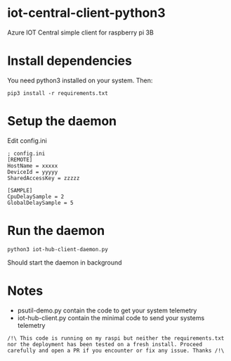 # iot-central-client-python3
Azure IOT Central simple client for raspberry pi 3B

# Install dependencies

You need python3 installed on your system. Then:

`pip3 install -r requirements.txt`

# Setup the daemon

Edit config.ini

```
; config.ini
[REMOTE]
HostName = xxxxx
DeviceId = yyyyy
SharedAccessKey = zzzzz

[SAMPLE]
CpuDelaySample = 2
GlobalDelaySample = 5
```

# Run the daemon

`python3 iot-hub-client-daemon.py`

Should start the daemon in background

# Notes

* psutil-demo.py contain the code to get your system telemetry
* iot-hub-client.py contain the minimal code to send your systems telemetry

`/!\ This code is running on my raspi but neither the requirements.txt nor the deployment has been tested on a fresh install. Proceed carefully and open a PR if you encounter or fix any issue. Thanks /!\`
